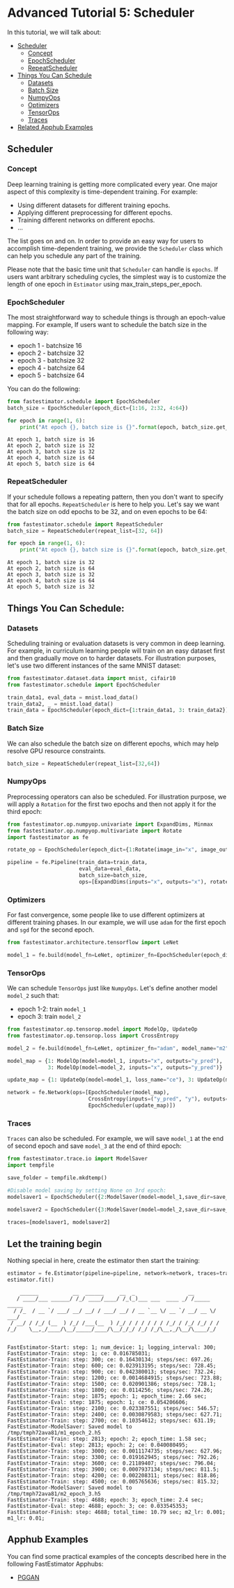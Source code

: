 # Advanced Tutorial 5: Scheduler
In this tutorial, we will talk about:
* [Scheduler](./tutorials/r1.2/advanced/t05_scheduler#ta05scheduler)
    * [Concept](./tutorials/r1.2/advanced/t05_scheduler#ta05concept)
    * [EpochScheduler](./tutorials/r1.2/advanced/t05_scheduler#ta05epoch)
    * [RepeatScheduler](./tutorials/r1.2/advanced/t05_scheduler#ta05repeat)
* [Things You Can Schedule](./tutorials/r1.2/advanced/t05_scheduler#ta05things)
    * [Datasets](./tutorials/r1.2/advanced/t05_scheduler#ta05dataset)
    * [Batch Size](./tutorials/r1.2/advanced/t05_scheduler#ta05batch)
    * [NumpyOps](./tutorials/r1.2/advanced/t05_scheduler#ta05numpy)
    * [Optimizers](./tutorials/r1.2/advanced/t05_scheduler#ta05optimizer)
    * [TensorOps](./tutorials/r1.2/advanced/t05_scheduler#ta05tensor)
    * [Traces](./tutorials/r1.2/advanced/t05_scheduler#ta05trace)
* [Related Apphub Examples](./tutorials/r1.2/advanced/t05_scheduler#ta05apphub)

<a id='ta05scheduler'></a>

## Scheduler

<a id='ta05concept'></a>

### Concept
Deep learning training is getting more complicated every year. One major aspect of this complexity is time-dependent training. For example:

* Using different datasets for different training epochs.
* Applying different preprocessing for different epochs.
* Training different networks on different epochs. 
* ...

The list goes on and on. In order to provide an easy way for users to accomplish time-dependent training, we provide the `Scheduler` class which can help you schedule any part of the training. 

Please note that the basic time unit that `Scheduler` can handle is `epochs`. If users want arbitrary scheduling cycles, the simplest way is to customize the length of one epoch in `Estimator` using max_train_steps_per_epoch.

<a id='ta05epoch'></a>

### EpochScheduler
The most straightforward way to schedule things is through an epoch-value mapping. For example, If users want to schedule the batch size in the following way:

* epoch 1 - batchsize 16
* epoch 2 - batchsize 32
* epoch 3 - batchsize 32
* epoch 4 - batchsize 64
* epoch 5 - batchsize 64

You can do the following:


```python
from fastestimator.schedule import EpochScheduler
batch_size = EpochScheduler(epoch_dict={1:16, 2:32, 4:64})
```


```python
for epoch in range(1, 6):
    print("At epoch {}, batch size is {}".format(epoch, batch_size.get_current_value(epoch)))
```

    At epoch 1, batch size is 16
    At epoch 2, batch size is 32
    At epoch 3, batch size is 32
    At epoch 4, batch size is 64
    At epoch 5, batch size is 64


<a id='ta05repeat'></a>

### RepeatScheduler
If your schedule follows a repeating pattern, then you don't want to specify that for all epochs. `RepeatScheduler` is here to help you. Let's say we want the batch size on odd epochs to be 32, and on even epochs to be 64:


```python
from fastestimator.schedule import RepeatScheduler
batch_size = RepeatScheduler(repeat_list=[32, 64])

for epoch in range(1, 6):
    print("At epoch {}, batch size is {}".format(epoch, batch_size.get_current_value(epoch)))
```

    At epoch 1, batch size is 32
    At epoch 2, batch size is 64
    At epoch 3, batch size is 32
    At epoch 4, batch size is 64
    At epoch 5, batch size is 32


<a id='ta05things'></a>

## Things You Can Schedule:

<a id='ta05dataset'></a>

### Datasets
Scheduling training or evaluation datasets is very common in deep learning. For example, in curriculum learning people will train on an easy dataset first and then gradually move on to harder datasets. For illustration purposes, let's use two different instances of the same MNIST dataset:


```python
from fastestimator.dataset.data import mnist, cifair10
from fastestimator.schedule import EpochScheduler

train_data1, eval_data = mnist.load_data()
train_data2, _ = mnist.load_data()
train_data = EpochScheduler(epoch_dict={1:train_data1, 3: train_data2})
```

<a id='ta05batch'></a>

### Batch Size
We can also schedule the batch size on different epochs, which may help resolve GPU resource constraints.


```python
batch_size = RepeatScheduler(repeat_list=[32,64])
```

<a id='ta05numpy'></a>

### NumpyOps
Preprocessing operators can also be scheduled. For illustration purpose, we will apply a `Rotation` for the first two epochs and then not apply it for the third epoch:


```python
from fastestimator.op.numpyop.univariate import ExpandDims, Minmax
from fastestimator.op.numpyop.multivariate import Rotate
import fastestimator as fe

rotate_op = EpochScheduler(epoch_dict={1:Rotate(image_in="x", image_out="x",limit=30), 3:None})

pipeline = fe.Pipeline(train_data=train_data, 
                       eval_data=eval_data,
                       batch_size=batch_size, 
                       ops=[ExpandDims(inputs="x", outputs="x"), rotate_op, Minmax(inputs="x", outputs="x")])
```

<a id='ta05optimizer'></a>

### Optimizers
For fast convergence, some people like to use different optimizers at different training phases. In our example, we will use `adam` for the first epoch and `sgd` for the second epoch. 


```python
from fastestimator.architecture.tensorflow import LeNet

model_1 = fe.build(model_fn=LeNet, optimizer_fn=EpochScheduler(epoch_dict={1:"adam", 2: "sgd"}), model_name="m1")
```

<a id='ta05tensor'></a>

### TensorOps
We can schedule `TensorOps` just like `NumpyOps`. Let's define another model `model_2` such that:
* epoch 1-2: train `model_1`
* epoch 3: train `model_2`


```python
from fastestimator.op.tensorop.model import ModelOp, UpdateOp
from fastestimator.op.tensorop.loss import CrossEntropy

model_2 = fe.build(model_fn=LeNet, optimizer_fn="adam", model_name="m2")

model_map = {1: ModelOp(model=model_1, inputs="x", outputs="y_pred"), 
             3: ModelOp(model=model_2, inputs="x", outputs="y_pred")}

update_map = {1: UpdateOp(model=model_1, loss_name="ce"), 3: UpdateOp(model=model_2, loss_name="ce")}

network = fe.Network(ops=[EpochScheduler(model_map),
                          CrossEntropy(inputs=("y_pred", "y"), outputs="ce"),
                          EpochScheduler(update_map)])
```

<a id='ta05trace'></a>

### Traces
`Traces` can also be scheduled. For example, we will save `model_1` at the end of second epoch and save `model_3` at the end of third epoch:


```python
from fastestimator.trace.io import ModelSaver
import tempfile

save_folder = tempfile.mkdtemp()

#Disable model saving by setting None on 3rd epoch:
modelsaver1 = EpochScheduler({2:ModelSaver(model=model_1,save_dir=save_folder), 3:None})

modelsaver2 = EpochScheduler({3:ModelSaver(model=model_2,save_dir=save_folder)})

traces=[modelsaver1, modelsaver2]
```

## Let the training begin
Nothing special in here, create the estimator then start the training:


```python
estimator = fe.Estimator(pipeline=pipeline, network=network, traces=traces, epochs=3, log_steps=300)
estimator.fit()
```

        ______           __  ______     __  _                 __            
       / ____/___ ______/ /_/ ____/____/ /_(_)___ ___  ____ _/ /_____  _____
      / /_  / __ `/ ___/ __/ __/ / ___/ __/ / __ `__ \/ __ `/ __/ __ \/ ___/
     / __/ / /_/ (__  ) /_/ /___(__  ) /_/ / / / / / / /_/ / /_/ /_/ / /    
    /_/    \__,_/____/\__/_____/____/\__/_/_/ /_/ /_/\__,_/\__/\____/_/     
                                                                            
    
    FastEstimator-Start: step: 1; num_device: 1; logging_interval: 300; 
    FastEstimator-Train: step: 1; ce: 0.016785031; 
    FastEstimator-Train: step: 300; ce: 0.16430134; steps/sec: 697.26; 
    FastEstimator-Train: step: 600; ce: 0.023913195; steps/sec: 728.45; 
    FastEstimator-Train: step: 900; ce: 0.042380013; steps/sec: 732.24; 
    FastEstimator-Train: step: 1200; ce: 0.0014684915; steps/sec: 723.88; 
    FastEstimator-Train: step: 1500; ce: 0.020901386; steps/sec: 728.1; 
    FastEstimator-Train: step: 1800; ce: 0.0114256; steps/sec: 724.26; 
    FastEstimator-Train: step: 1875; epoch: 1; epoch_time: 2.66 sec; 
    FastEstimator-Eval: step: 1875; epoch: 1; ce: 0.054206606; 
    FastEstimator-Train: step: 2100; ce: 0.023387551; steps/sec: 546.57; 
    FastEstimator-Train: step: 2400; ce: 0.0030879583; steps/sec: 627.71; 
    FastEstimator-Train: step: 2700; ce: 0.10354612; steps/sec: 631.19; 
    FastEstimator-ModelSaver: Saved model to /tmp/tmph72ava81/m1_epoch_2.h5
    FastEstimator-Train: step: 2813; epoch: 2; epoch_time: 1.58 sec; 
    FastEstimator-Eval: step: 2813; epoch: 2; ce: 0.040080495; 
    FastEstimator-Train: step: 3000; ce: 0.0011174735; steps/sec: 627.96; 
    FastEstimator-Train: step: 3300; ce: 0.019162945; steps/sec: 792.26; 
    FastEstimator-Train: step: 3600; ce: 0.21189407; steps/sec: 796.04; 
    FastEstimator-Train: step: 3900; ce: 0.0007937134; steps/sec: 811.5; 
    FastEstimator-Train: step: 4200; ce: 0.002208311; steps/sec: 818.86; 
    FastEstimator-Train: step: 4500; ce: 0.005765636; steps/sec: 815.32; 
    FastEstimator-ModelSaver: Saved model to /tmp/tmph72ava81/m2_epoch_3.h5
    FastEstimator-Train: step: 4688; epoch: 3; epoch_time: 2.4 sec; 
    FastEstimator-Eval: step: 4688; epoch: 3; ce: 0.033545353; 
    FastEstimator-Finish: step: 4688; total_time: 10.79 sec; m2_lr: 0.001; m1_lr: 0.01; 


<a id='ta05apphub'></a>

## Apphub Examples
You can find some practical examples of the concepts described here in the following FastEstimator Apphubs:

* [PGGAN](./examples/r1.2/image_generation/pggan)
